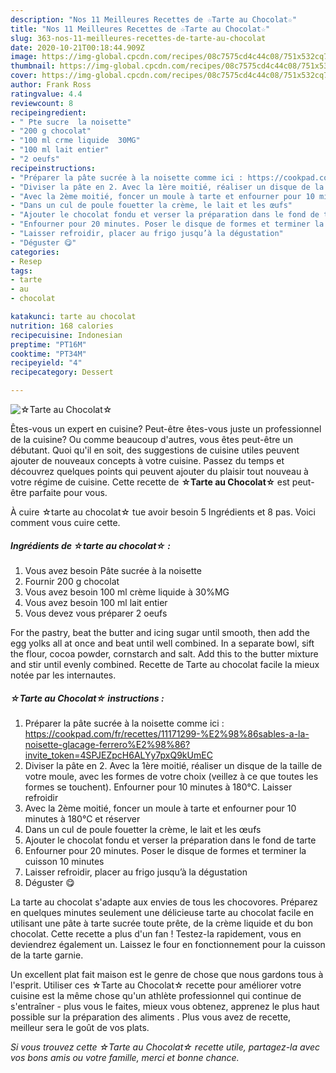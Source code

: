 ```yaml
---
description: "Nos 11 Meilleures Recettes de ☆Tarte au Chocolat☆"
title: "Nos 11 Meilleures Recettes de ☆Tarte au Chocolat☆"
slug: 363-nos-11-meilleures-recettes-de-tarte-au-chocolat
date: 2020-10-21T00:18:44.909Z
image: https://img-global.cpcdn.com/recipes/08c7575cd4c44c08/751x532cq70/☆tarte-au-chocolat☆-photo-principale-de-la-recette.jpg
thumbnail: https://img-global.cpcdn.com/recipes/08c7575cd4c44c08/751x532cq70/☆tarte-au-chocolat☆-photo-principale-de-la-recette.jpg
cover: https://img-global.cpcdn.com/recipes/08c7575cd4c44c08/751x532cq70/☆tarte-au-chocolat☆-photo-principale-de-la-recette.jpg
author: Frank Ross
ratingvalue: 4.4
reviewcount: 8
recipeingredient:
- " Pte sucre  la noisette"
- "200 g chocolat"
- "100 ml crme liquide  30MG"
- "100 ml lait entier"
- "2 oeufs"
recipeinstructions:
- "Préparer la pâte sucrée à la noisette comme ici : https://cookpad.com/fr/recettes/11171299-%E2%98%86sables-a-la-noisette-glacage-ferrero%E2%98%86?invite_token=4SPJEZpcH6ALYy7pxQ9kUmEC"
- "Diviser la pâte en 2. Avec la 1ère moitié, réaliser un disque de la taille de votre moule, avec les formes de votre choix (veillez à ce que toutes les formes se touchent). Enfourner pour 10 minutes à 180°C. Laisser refroidir"
- "Avec la 2ème moitié, foncer un moule à tarte et enfourner pour 10 minutes à 180°C et réserver"
- "Dans un cul de poule fouetter la crème, le lait et les œufs"
- "Ajouter le chocolat fondu et verser la préparation dans le fond de tarte"
- "Enfourner pour 20 minutes. Poser le disque de formes et terminer la cuisson 10 minutes"
- "Laisser refroidir, placer au frigo jusqu’à la dégustation"
- "Déguster 😋"
categories:
- Resep
tags:
- tarte
- au
- chocolat

katakunci: tarte au chocolat 
nutrition: 168 calories
recipecuisine: Indonesian
preptime: "PT16M"
cooktime: "PT34M"
recipeyield: "4"
recipecategory: Dessert

---
```



![☆Tarte au Chocolat☆](https://img-global.cpcdn.com/recipes/08c7575cd4c44c08/751x532cq70/☆tarte-au-chocolat☆-photo-principale-de-la-recette.jpg)

Êtes-vous un expert en cuisine? Peut-être êtes-vous juste un professionnel de la cuisine? Ou comme beaucoup d'autres, vous êtes peut-être un débutant. Quoi qu'il en soit, des suggestions de cuisine utiles peuvent ajouter de nouveaux concepts à votre cuisine. Passez du temps et découvrez quelques points qui peuvent ajouter du plaisir tout nouveau à votre régime de cuisine. Cette recette de <strong> ☆Tarte au Chocolat☆ </strong> est peut-être parfaite pour vous.

<!--inarticleads1-->

À cuire ☆tarte au chocolat☆ tue avoir besoin 5 Ingrédients et 8 pas. Voici comment vous cuire cette.

##### Ingrédients de ☆tarte au chocolat☆ :

1. Vous avez besoin  Pâte sucrée à la noisette
1. Fournir 200 g chocolat
1. Vous avez besoin 100 ml crème liquide à 30%MG
1. Vous avez besoin 100 ml lait entier
1. Vous devez vous préparer 2 oeufs


For the pastry, beat the butter and icing sugar until smooth, then add the egg yolks all at once and beat until well combined. In a separate bowl, sift the flour, cocoa powder, cornstarch and salt. Add this to the butter mixture and stir until evenly combined. Recette de Tarte au chocolat facile la mieux notée par les internautes. 

<!--inarticleads2-->

##### ☆Tarte au Chocolat☆ instructions :

1. Préparer la pâte sucrée à la noisette comme ici : https://cookpad.com/fr/recettes/11171299-%E2%98%86sables-a-la-noisette-glacage-ferrero%E2%98%86?invite_token=4SPJEZpcH6ALYy7pxQ9kUmEC
1. Diviser la pâte en 2. Avec la 1ère moitié, réaliser un disque de la taille de votre moule, avec les formes de votre choix (veillez à ce que toutes les formes se touchent). Enfourner pour 10 minutes à 180°C. Laisser refroidir
1. Avec la 2ème moitié, foncer un moule à tarte et enfourner pour 10 minutes à 180°C et réserver
1. Dans un cul de poule fouetter la crème, le lait et les œufs
1. Ajouter le chocolat fondu et verser la préparation dans le fond de tarte
1. Enfourner pour 20 minutes. Poser le disque de formes et terminer la cuisson 10 minutes
1. Laisser refroidir, placer au frigo jusqu’à la dégustation
1. Déguster 😋


La tarte au chocolat s&#39;adapte aux envies de tous les chocovores. Préparez en quelques minutes seulement une délicieuse tarte au chocolat facile en utilisant une pâte à tarte sucrée toute prête, de la crème liquide et du bon chocolat. Cette recette a plus d&#39;un fan ! Testez-la rapidement, vous en deviendrez également un. Laissez le four en fonctionnement pour la cuisson de la tarte garnie. 

<!--inarticleads1-->

<p>
Un excellent plat fait maison est le genre de chose que nous gardons tous à l'esprit. Utiliser ces ☆Tarte au Chocolat☆ recette pour améliorer votre cuisine est la même chose qu'un athlète professionnel qui continue de s'entraîner - plus vous le faites, mieux vous obtenez, apprenez le plus haut possible sur la préparation des aliments . Plus vous avez de recette, meilleur sera le goût de vos plats.
</p>

<p>
<i>Si vous trouvez cette ☆Tarte au Chocolat☆ recette utile, partagez-la avec vos bons amis ou votre famille, merci et bonne chance.</i>
</p>
